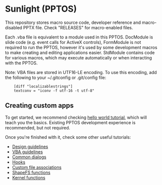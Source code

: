# Sunlight (PPTOS)

This repository stores macro source code, developer reference and macro-disabled PPTX file. Check "RELEASES" for macro-enabled files.

Each .vba file is equivalent to a module used in this PPTOS. DocModule is slide code (e.g. event calls for ActiveX controls), FormModule is not required to run the PPTOS, however it's used by some development macros to make creating and editing applications easier. StdModule contains code for various macros, which may execute automatically or when interacting with the PPTOS.

Note: VBA files are stored in UTF16-LE encoding. To use this encoding, add the following to your ~/.gitconfig or .git/config file:
```
	[diff "localizablestrings"]
	textconv = "iconv -f utf-16 -t utf-8"
```

## Creating custom apps

To get started, we recommend checking [hello world tutorial](./DevReference/HelloWorld.md), which will teach you the basics. Existing PPTOS development experience is recommended, but not required.

Once you're finished with it, check some other useful tutorials:

* [Design guidelines](./DevReference/DesignGuidelines.md)
* [VBA guidelines](./DevReference/VBAGuidelines.md)
* [Common dialogs](./DevReference/CommonDialogs.md)
* [Hooks](./DevReference/Hooks.md)
* [Custom file associations](./DevReference/CustomAssociations.md)
* [ShapeFS functions](./DevReference/ShapeFSFunctions.md)
* [Kernel functions](./DevReference/KernelFunctions.md)